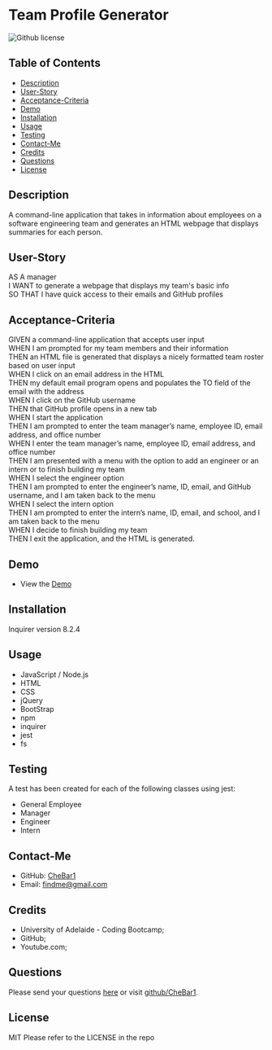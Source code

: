 # Team Profile Generator
![Github license](https://img.shields.io/badge/license-MIT-blue.svg)

## Table of Contents
* [Description](#description)
* [User-Story](#user-story)
* [Acceptance-Criteria](#acceptance-criteria)
* [Demo](#demo)
* [Installation](#require)
* [Usage](#usage)
* [Testing](#testing)
* [Contact-Me](#contact-me)
* [Credits](#credits)
* [Questions](#questions)
* [License](#license)

## Description
A command-line application that takes in information about employees on a software engineering team and generates an HTML webpage that displays summaries for each person.

## User-Story
AS A manager<br>
I WANT to generate a webpage that displays my team's basic info<br>
SO THAT I have quick access to their emails and GitHub profiles

## Acceptance-Criteria
GIVEN a command-line application that accepts user input<br>
WHEN I am prompted for my team members and their information<br>
THEN an HTML file is generated that displays a nicely formatted team roster based on user input<br>
WHEN I click on an email address in the HTML<br>
THEN my default email program opens and populates the TO field of the email with the address<br>
WHEN I click on the GitHub username<br>
THEN that GitHub profile opens in a new tab<br>
WHEN I start the application<br>
THEN I am prompted to enter the team manager’s name, employee ID, email address, and office number<br>
WHEN I enter the team manager’s name, employee ID, email address, and office number<br>
THEN I am presented with a menu with the option to add an engineer or an intern or to finish building my team<br>
WHEN I select the engineer option<br>
THEN I am prompted to enter the engineer’s name, ID, email, and GitHub username, and I am taken back to the menu<br>
WHEN I select the intern option<br>
THEN I am prompted to enter the intern’s name, ID, email, and school, and I am taken back to the menu<br>
WHEN I decide to finish building my team<br>
THEN I exit the application, and the HTML is generated.

## Demo
* View the [Demo](https://drive.google.com/file/d/1bx21w2RdMyMCzXP6qdD0I2IyvNGO7VdK/view)

## Installation
Inquirer version 8.2.4

## Usage
* JavaScript / Node.js
* HTML
* CSS
* jQuery
* BootStrap
* npm
* inquirer
* jest
* fs

## Testing
A test has been created for each of the following classes using jest:
* General Employee
* Manager
* Engineer
* Intern

## Contact-Me
* GitHub: [CheBar1](https://github.com/CheBar1)
* Email: findme@gmail.com

## Credits
* University of Adelaide - Coding Bootcamp;
* GitHub;
* Youtube.com;

## Questions
Please send your questions [here](mailto:findme@gmail.com?subject=[GitHub]%20Dev%20Connect) or visit [github/CheBar1](https://github.com/CheBar1).

## License
MIT
Please refer to the LICENSE in the repo
